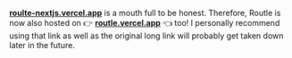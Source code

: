 **[roulte-nextjs.vercel.app](https://routle-nextjs.vercel.app)** is a mouth full to be
honest. Therefore, Routle is now also hosted on 👉 **[routle.vercel.app](https://routle.vercel.app)** 👈 too! I
personally recommend using that link as well as the original long link will
probably get taken down later in the future.